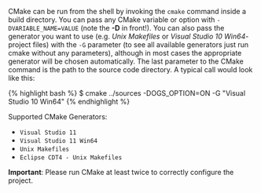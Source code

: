 CMake can be run from the shell by invoking the `cmake` command inside a build directory. You can pass any CMake variable or option with `-DVARIABLE_NAME=VALUE` (note the **-D** in front!). You can also pass the generator you want to use (e.g. *Unix Makefiles* or *Visual Studio 10 Win64*-project files) with the `-G` parameter (to see all available generators just run cmake without any parameters), although in most cases the appropriate generator will be chosen automatically. The last parameter to the CMake command is the path to the source code directory. A typical call would look like this:

{% highlight bash %}
$ cmake ../sources -DOGS_OPTION=ON -G "Visual Studio 10 Win64"
{% endhighlight %}

Supported CMake Generators:

- `Visual Studio 11`
- `Visual Studio 11 Win64`
- `Unix Makefiles`
- `Eclipse CDT4 - Unix Makefiles`

**Important**: Please run CMake at least twice to correctly configure the project.
